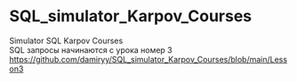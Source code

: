 # SQL_simulator_Karpov_Courses
Simulator SQL Karpov Courses  
SQL запросы начинаются с урока номер 3 
https://github.com/damiryy/SQL_simulator_Karpov_Courses/blob/main/Lesson3
